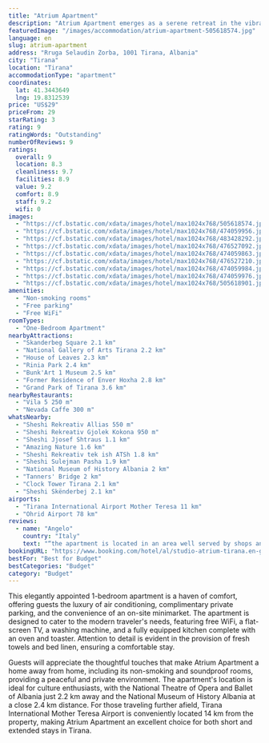 ```yaml
---
title: "Atrium Apartment"
description: "Atrium Apartment emerges as a serene retreat in the vibrant heart of Tirana, located just a short distance from the city's most iconic landmarks."
featuredImage: "/images/accommodation/atrium-apartment-505618574.jpg"
language: en
slug: atrium-apartment
address: "Rruga Selaudin Zorba, 1001 Tirana, Albania"
city: "Tirana"
location: "Tirana"
accommodationType: "apartment"
coordinates:
  lat: 41.3443649
  lng: 19.8312539
price: "US$29"
priceFrom: 29
starRating: 3
rating: 9
ratingWords: "Outstanding"
numberOfReviews: 9
ratings:
  overall: 9
  location: 8.3
  cleanliness: 9.7
  facilities: 8.9
  value: 9.2
  comfort: 8.9
  staff: 9.2
  wifi: 0
images:
  - "https://cf.bstatic.com/xdata/images/hotel/max1024x768/505618574.jpg?k=182e0b69fd9ee3739949111e37914e3e5773a4e9d7cc65686e24043486736575&o=&hp=1"
  - "https://cf.bstatic.com/xdata/images/hotel/max1024x768/474059956.jpg?k=d7c1107ccf39d3763d1e2a55a14c3489260c119113d719a2cc91f48f8bb7b6cc&o=&hp=1"
  - "https://cf.bstatic.com/xdata/images/hotel/max1024x768/483428292.jpg?k=7e8c84affad820c0d220e35e25416e56a6c4a24c1e36e3a150259dac2e729801&o=&hp=1"
  - "https://cf.bstatic.com/xdata/images/hotel/max1024x768/476527092.jpg?k=46749af4e97b54d2a0c0447e6b9a76997f417ce78f23c811d62642459d190942&o=&hp=1"
  - "https://cf.bstatic.com/xdata/images/hotel/max1024x768/474059863.jpg?k=bf550b14457371eb489f4cce017b633774fe5c5cc524bf54968443573e14ca7f&o=&hp=1"
  - "https://cf.bstatic.com/xdata/images/hotel/max1024x768/476527210.jpg?k=06d07c0313c11cb5a922e80a8647b8aeb9d1dd6f718c1b87d92bc48402547faa&o=&hp=1"
  - "https://cf.bstatic.com/xdata/images/hotel/max1024x768/474059984.jpg?k=e40be99d930ab93a4656fc5461f55591dcaa5e9f0a3374b954ecaf0002b087a6&o=&hp=1"
  - "https://cf.bstatic.com/xdata/images/hotel/max1024x768/474059976.jpg?k=f7a1f5e007a6c94cd9da615bd28847b1674c4ce00d1717b28d90ea879bf5db7b&o=&hp=1"
  - "https://cf.bstatic.com/xdata/images/hotel/max1024x768/505618901.jpg?k=335fcc4adea62c37be6b5f58004c3aadb3ff447eac9507befe0fde0cf5f68868&o=&hp=1"
amenities:
  - "Non-smoking rooms"
  - "Free parking"
  - "Free WiFi"
roomTypes:
  - "One-Bedroom Apartment"
nearbyAttractions:
  - "Skanderbeg Square 2.1 km"
  - "National Gallery of Arts Tirana 2.2 km"
  - "House of Leaves 2.3 km"
  - "Rinia Park 2.4 km"
  - "Bunk'Art 1 Museum 2.5 km"
  - "Former Residence of Enver Hoxha 2.8 km"
  - "Grand Park of Tirana 3.6 km"
nearbyRestaurants:
  - "Vila 5 250 m"
  - "Nevada Caffe 300 m"
whatsNearby:
  - "Sheshi Rekreativ Allias 550 m"
  - "Sheshi Rekreativ Gjolek Kokona 950 m"
  - "Sheshi Jjosef Shtraus 1.1 km"
  - "Amazing Nature 1.6 km"
  - "Sheshi Rekreativ tek ish ATSh 1.8 km"
  - "Sheshi Sulejman Pasha 1.9 km"
  - "National Museum of History Albania 2 km"
  - "Tanners' Bridge 2 km"
  - "Clock Tower Tirana 2.1 km"
  - "Sheshi Skënderbej 2.1 km"
airports:
  - "Tirana International Airport Mother Teresa 11 km"
  - "Ohrid Airport 78 km"
reviews:
  - name: "Angelo"
    country: "Italy"
    text: "“the apartment is located in an area well served by shops and markets. the staff is very courteous and welcoming and is present for any problems and requests. I highly recommend. I'll be back”"
bookingURL: "https://www.booking.com/hotel/al/studio-atrium-tirana.en-gb.html?aid=8035640"
bestFor: "Best for Budget"
bestCategories: "Budget"
category: "Budget"
---
```


This elegantly appointed 1-bedroom apartment is a haven of comfort, offering guests the luxury of air conditioning, complimentary private parking, and the convenience of an on-site minimarket. The apartment is designed to cater to the modern traveler's needs, featuring free WiFi, a flat-screen TV, a washing machine, and a fully equipped kitchen complete with an oven and toaster. Attention to detail is evident in the provision of fresh towels and bed linen, ensuring a comfortable stay.

Guests will appreciate the thoughtful touches that make Atrium Apartment a home away from home, including its non-smoking and soundproof rooms, providing a peaceful and private environment. The apartment's location is ideal for culture enthusiasts, with the National Theatre of Opera and Ballet of Albania just 2.2 km away and the National Museum of History Albania at a close 2.4 km distance. For those traveling further afield, Tirana International Mother Teresa Airport is conveniently located 14 km from the property, making Atrium Apartment an excellent choice for both short and extended stays in Tirana.